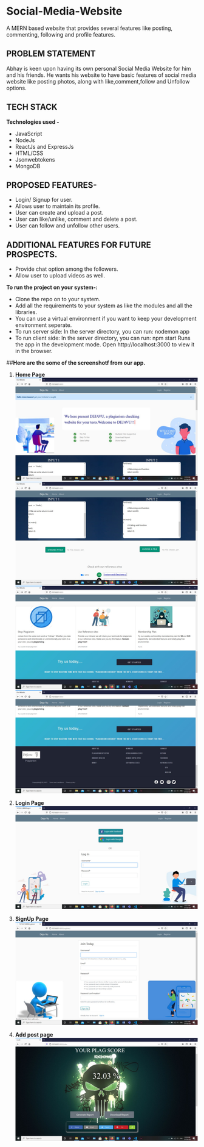 # Social-Media-Website
A MERN based website that provides several features like posting, commenting, following and profile features.

## **PROBLEM STATEMENT**

Abhay is keen upon having its own personal Social Media Website for him and his friends. He wants his website to have basic features of social media website like posting photos, along with like,comment,follow and Unfollow options.

## **TECH STACK**

**Technologies used -**
- JavaScript
- NodeJs
- ReactJs and ExpressJs
- HTML/CSS
- Jsonwebtokens
- MongoDB

## **PROPOSED FEATURES-**

- Login/ Signup for user.
- Allows user to maintain its profile.
- User can create and upload a post.
- User can like/unlike, comment and delete a post.
- User can follow and unfollow other users.
  
## **ADDITIONAL FEATURES FOR FUTURE PROSPECTS.**
- Provide chat option among the followers.
- Allow user to upload videos as well.

 **To run the project on your system-:**

- Clone the repo on to your system.
- Add all the requirements to your system as like the modules and all the libraries.
- You can use a virtual environment if you want to keep your development environment seperate.
- To run server side:
In the server directory, you can run:
nodemon app
- To run client side:
In the server directory, you can run:
npm start
Runs the app in the development mode.
Open http://localhost:3000 to view it in the browser.

##**Here are the some of the screenshotf from our app.**
1. **Home Page**
      ![alt text](https://github.com/Ayushkanodia11/D-j-vu/blob/main/screenshots/home1.jpeg?raw=true)
      ![alt text](https://github.com/Ayushkanodia11/D-j-vu/blob/main/screenshots/home2.jpeg?raw=true)
      ![alt text](https://github.com/Ayushkanodia11/D-j-vu/blob/main/screenshots/home3.jpeg?raw=true)
      ![alt text](https://github.com/Ayushkanodia11/D-j-vu/blob/main/screenshots/home4.jpeg?raw=true)
    
2. **Login Page** 
      ![alt text](https://github.com/Ayushkanodia11/D-j-vu/blob/main/screenshots/login.jpeg?raw=true)

3. **SignUp Page**      
      ![alt text](https://github.com/Ayushkanodia11/D-j-vu/blob/main/screenshots/register.jpeg?raw=true)

4. **Add post page**
      ![alt text](https://github.com/Ayushkanodia11/D-j-vu/blob/main/screenshots/generate_report.jpeg?raw=true)
